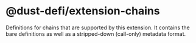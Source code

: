 # @dust-defi/extension-chains

Definitions for chains that are supported by this extension. It contains the bare definitions as well as a stripped-down (call-only) metadata format.

